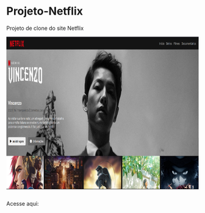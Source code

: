 # Projeto-Netflix
Projeto de clone do site Netflix

<img align="center" alt="Eduarda-Js" height="400px" width="800px" src="picture-readme.PNG">

## 
  <div>
    Acesse aqui: <a href="https://xeduardax.github.io/Projeto-Netflix/">
  </div>
